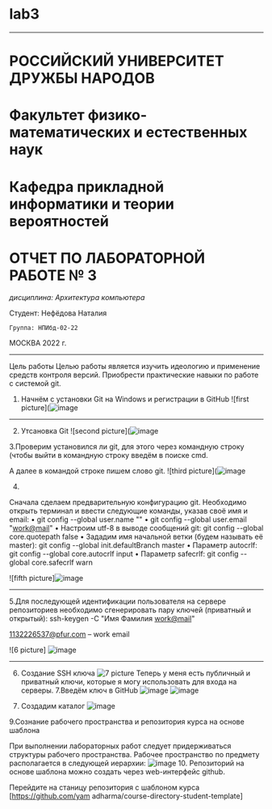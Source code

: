 # lab3

***
   РОССИЙСКИЙ УНИВЕРСИТЕТ ДРУЖБЫ НАРОДОВ
===
   Факультет физико-математических и естественных наук
===
   Кафедра прикладной информатики и теории вероятностей
====


ОТЧЕТ 
ПО ЛАБОРАТОРНОЙ РАБОТЕ № 3	
===
*дисциплина:	Архитектура компьютера*



Студент: Нефёдова Наталия                                     


	Группа: НПИбд-02-22                                       



МОСКВА
2022 г.
***


Цель работы
Целью работы является изучить идеологию и применение средств контроля версий. Приобрести практические навыки по работе с системой git.

1.	Начнём с установки Git на Windows и регистрации в GitHub
![first picture](![image](https://user-images.githubusercontent.com/99801100/198848903-69a21379-e06b-4a46-bc06-83134565cf7f.png)

***

2.	Утсановка Git
![second picture](![image](https://user-images.githubusercontent.com/99801100/198848931-8b51839a-26c4-4f11-8f76-3836865a8ed2.png)

3.Проверим установился ли git, для этого через командную строку (чтобы выйти в командную строку введём в поиске cmd.


А далее в командой строке пишем слово git.
![third picture](![image](https://user-images.githubusercontent.com/99801100/198848963-fe1c3103-9a7e-4ad6-9cf6-7d0c4efdee5f.png)

4.
Сначала сделаем предварительную конфигурацию git. Необходимо открыть терминал и 
ввести следующие команды, указав своё имя и email:
•	git config --global user.name "<Name Surname>"
•	git config --global user.email "<work@mail>"
•	Настроим utf-8 в выводе сообщений git:
git config --global core.quotepath false
•	Зададим имя начальной ветки (будем называть её master):
git config --global init.defaultBranch master
•	Параметр autocrlf:
git config --global core.autocrlf input
•	Параметр safecrlf:
git config --global core.safecrlf warn
  
![fifth picture]![image](https://user-images.githubusercontent.com/99801100/198848996-4f5f77ac-e2f9-43ca-84f2-803a1834e004.png)
***
  
5.Для последующей идентификации пользователя на сервере репозиториев
необходимо сгенерировать пару ключей (приватный и открытый):
ssh-keygen -C "Имя Фамилия <work@mail>"

1132226537@pfur.com – work email
  
![6 picture]
  ![image](https://user-images.githubusercontent.com/99801100/198849038-97ec68d8-f74c-4ebc-a1a2-7a6a22bf5083.png)
***
6.	Создание SSH ключа
![7 picture](https://user-images.githubusercontent.com/99801100/198849384-d4f79c55-b2b1-4257-9759-f4275bd9b9be.png)
 Теперь у меня есть публичный и приватный ключи, которые я могу использовать для входа на серверы. 
  7.Введём ключ в GitHub
  ![image](https://user-images.githubusercontent.com/99801100/198849427-f131470b-1bd9-49c5-8a02-cc4cc4b2e5b1.png)
![image](https://user-images.githubusercontent.com/99801100/198849432-f61465d2-bf54-4f9e-826e-bc372140c19e.png)

  8. Создадим каталог
  ![image](https://user-images.githubusercontent.com/99801100/198849448-1bd35a60-8f6e-4cd4-b3fa-408bdfa8528e.png)

  9.Сознание рабочего пространства и репозитория курса на основе шаблона 
  
  При выполнении лабораторных работ следует придерживаться структуры рабочего пространства. Рабочее пространство по предмету располагается в следующей иерархии:
![image](https://user-images.githubusercontent.com/99801100/198849475-583044f3-c5ad-43d9-9651-7acf09c0e1d6.png)
10.	Репозиторий на основе шаблона можно создать через web-интерфейс github. 
  
  Перейдите на станицу репозитория с шаблоном курса [https://github.com/yam adharma/course-directory-student-template]




  
  
  
  
   




